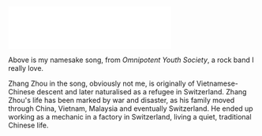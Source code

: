 
<iframe frameborder="no" border="0" marginwidth="0" marginheight="0" width=330 height=86 src="//music.163.com/outchain/player?type=2&id=2015613998&auto=0&height=66">
</iframe>

Above is my namesake song, from *Omnipotent Youth Society*, a rock band I really love.

Zhang Zhou in the song, obviously not me, is originally of Vietnamese-Chinese descent and later naturalised as a refugee in Switzerland. Zhang Zhou's life has been marked by war and disaster, as his family moved through China, Vietnam, Malaysia and eventually Switzerland. He ended up working as a mechanic in a factory in Switzerland, living a quiet, traditional Chinese life.
